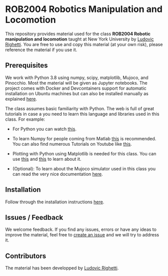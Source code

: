 # ROB2004 Robotics Manipulation and Locomotion

This repository provides material used for the class **ROB2004 Robotic manipulation and locomotion** taught at New York University by [Ludovic Righetti](https://engineering.nyu.edu/faculty/ludovic-righetti). You are free to use and copy this material (at your own risk), please reference the material if you use it.

## Prerequisites
We work with Python 3.8 using numpy, scipy, matplotlib, Mujoco, and Pinocchio. Most the material will be given as Jupyter notebooks. The project comes with Docker and Devcontainers support for automatic installation on Ubuntu machines but can also be installed manually as explained [here](docs/Installation.md).
 
The class assumes basic familiarity with Python. The web is full of great tutorials in case a you need to learn this language and libraries used in this class. For example:

- For Python you can watch [this](https://www.youtube.com/watch?v=NakyjvSrTIQ&list=PLKYEe2WisBTFEr6laH5bR2J19j7sl5O8R&index=2).

- To learn Numpy for people coming from Matlab [this](http://mathesaurus.sourceforge.net/matlab-numpy.html) is recommended. You can also find numerous Tutorials on Youtube like [this](https://www.youtube.com/watch?v=QUT1VHiLmmI).

- Plotting with Python using Matplotlib is needed for this class. You can use [this](http://matplotlib.org/users/pyplot_tutorial.html) and [this](https://www.youtube.com/watch?v=3Xc3CA655Y4) to learn about it. 

- (Optional): To learn about the Mujoco simulator used in this class you can read the very nice documentation [here](https://mujoco.readthedocs.io/en/stable/overview.html).

## Installation
Follow through the installation instructions [here](docs/Installation.md). 
## Issues / Feedback
We welcome feedback. If you find any issues, errors or have any ideas to improve the material, feel free to [create an issue](https://help.github.com/en/articles/creating-an-issue) and we will try to address it.

## Contributors
The material has been developped by [Ludovic Righetti](https://engineering.nyu.edu/faculty/ludovic-righetti).